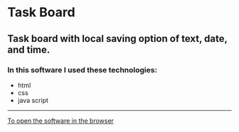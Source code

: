
# Task Board

## Task board with local saving option of text, date, and time.

### In this software I used these technologies:
- html
- css
- java script

--- 
[To open the software in the browser](https://bk01234.github.io/friendly-spork/)
